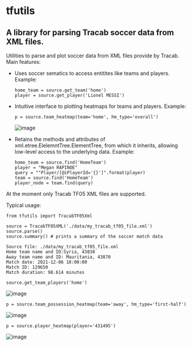 # tfutils
## A library for parsing Tracab soccer data from XML files.

Utilities to parse and plot soccer data from XML files 
provide by Tracab. Main features:
* Uses soccer sematics to access entitites like teams and players.
  Example:
  ```
  home_team = source.get_team('home')
  player = source.get_player('Lionel MESSI')
  ```
* Intuitive interface to plotting heatmaps for teams and players.
  Example:
  ```
  p = source.team_heatmap(team='home', hm_type='overall')
  ```
  ![image](https://user-images.githubusercontent.com/2517549/200660261-45efed04-8495-4faa-bc17-77b56bbd6559.png)
  
* Retains the methods and attributes of xml.etree.ElelemntTree.ElementTree,
  from which it inherits, allowing low-level access to the underlying data. 
  Example:
  ```
  home_team = source.find('HomeTeam')
  player = "Megan RAPINOE"
  query = ""Player/[@iPlayerId='{}']".format(player)
  team = source.find('HomeTeam')
  player_node = team.find(query)
  ```
At the moment only Tracab TF05 XML files are supported.

Typical usage:
```
from tfutils import TracabTF05Xml

source = TracabTF05XML('./data/my_tracab_tf05_file.xml')
source.parse()
source.summary() # prints a summary of the soccer match data

Source file: ./data/my_tracab_tf05_file.xml
Home team name and ID:Syria, 43838
Away team name and ID: Mauritania, 43870
Match date: 2021-12-06 18:00:00
Match ID: 129650
Match duration: 98.614 minutes

source.get_team_players('home')
```
![image](https://user-images.githubusercontent.com/2517549/200660485-7f08d43d-c667-4348-8187-d70e201d3810.png)
```
p = source.team_possession_heatmap(team='away', hm_type='first-half')
```
![image](https://user-images.githubusercontent.com/2517549/200660885-69e652e1-56b0-4cc2-8045-f3f7cfb91b82.png)
```
p = source.player_heatmap(player='431495')
```
![image](https://user-images.githubusercontent.com/2517549/200661408-abe482da-8885-4bbc-8d6b-17a40f46d7c8.png)
